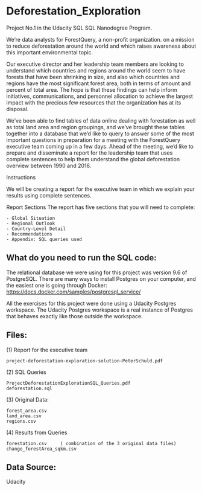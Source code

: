 # Deforestation_Exploration
Project No.1 in the Udacity SQL SQL Nanodegree Program. 

We’re data analysts for ForestQuery, a non-profit organization. on a mission to reduce deforestation around the world and which raises awareness about this important environmental topic.

Our executive director and her leadership team members are looking to understand which countries and regions around the world seem to have forests that have been shrinking in size, and also which countries and regions have the most significant forest area, both in terms of amount and percent of total area. The hope is that these findings can help inform initiatives, communications, and personnel allocation to achieve the largest impact with the precious few resources that the organization has at its disposal.

We’ve been able to find tables of data online dealing with forestation as well as total land area and region groupings, and we’ve brought these tables together into a database that we’d like to query to answer some of the most important questions in preparation for a meeting with the ForestQuery executive team coming up in a few days. Ahead of the meeting, we’d like to prepare and disseminate a report for the leadership team that uses complete sentences to help them understand the global deforestation overview between 1990 and 2016.

Instructions

We will be creating a report for the executive team in which we explain your results using complete sentences.

Report Sections
The report has five sections that you will need to complete:

    - Global Situation
    - Regional Outlook
    - Country-Level Detail
    - Recommendations
    - Appendix: SQL queries used

## What do you need to run the SQL code:
The relational database we were using for this project was version 9.6 of PostgreSQL. 
There are many ways to install Postgres on your computer, and the easiest one is going through Docker:
https://docs.docker.com/samples/postgresql_service/

All the exercises for this project were done using a Udacity Postgres workspace. 
The Udacity Postgres workspace is a real instance of Postgres that behaves exactly like those outside the workspace.


## Files:

(1) Report for the executive team

    project-deforestation-exploration-solution-PeterSchuld.pdf 

(2) SQL Queries 

    ProjectDeforestationExplorationSQL_Queries.pdf
    deforestation.sql
    
(3) Original Data:    

    forest_area.csv
    land_area.csv
    regions.csv
    
(4) Results from Queries 

    forestation.csv     ( combination of the 3 original data files)
    change_forestArea_sqkm.csv  
    
## Data Source:

Udacity

